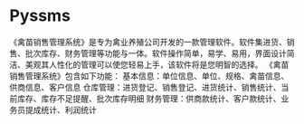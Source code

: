 # Pyssms
 《禽苗销售管理系统》是专为禽业养殖公司开发的一款管理软件。软件集进货、销售、批次库存、财务管理等功能与一体。软件操作简单，易学、易用，界面设计简洁、美观其人性化的管理可以使您轻易上手，该软件将是您明智的选择。 《禽苗销售管理系统》包含如下功能： 基本信息：单位信息、单位、规格、禽苗信息、供商信息、客户信息 仓库管理：进货登记、销售登记、进货统计、销售统计、当前库存、库存不足提醒、批次库存明细 财务管理：供商款统计、客户款统计、业务员提成统计、利润统计

